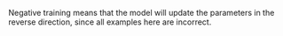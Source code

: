 Negative training means that the model will update the parameters
in the reverse direction, since all examples here are incorrect.

